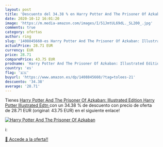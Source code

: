 ```yaml
---
layout: post
title: 'Descuento del 34.38 % en Harry Potter And The Prisoner Of Azkaban'
date: 2020-10-12 16:01:20
image: 'https://m.media-amazon.com/images/I/51JmtUL69dL._SL200_.jpg'
comments: true
category: ofertas
author: ring
slug: '1408845660-es Harry Potter And The Prisoner Of Azkaban: Illustrated Edition  Harry Potter Illustrated Edtn '
actualPrice: 28.71 EUR
currency: EUR
price: 28.71
comparePrice: 43.75 EUR
prodname: 'Harry Potter And The Prisoner Of Azkaban: Illustrated Edition  Harry Potter Illustrated Edtn '
country: 'es'
flag: '🇪🇸'
buyurl: 'https://www.amazon.es/dp/1408845660/?tag=tolees-21'
descuento: '34.38'
average: '28.71'
---
```


Tienes [Harry Potter And The Prisoner Of Azkaban: Illustrated Edition  Harry Potter Illustrated Edtn ](https://www.amazon.es/dp/1408845660/?tag=tolees-21) con un 34.38 % de descuento con precio de oferta de 28.71 EUR (original: 43.75 EUR) en el siguiente enlace!

[![Harry Potter And The Prisoner Of Azkaban](https://m.media-amazon.com/images/I/51JmtUL69dL._SL200_.jpg)](https://www.amazon.es/dp/1408845660/?tag=tolees-21)

ℹ️:


[🛒 Accede a la oferta!!](https://www.amazon.es/dp/1408845660/?tag=tolees-21)
